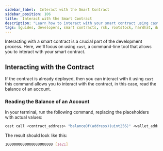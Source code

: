 ```yaml
---
sidebar_label:  Interact with the Smart Contract
sidebar_position: 106
title:  Interact with the Smart Contract
description: "Learn how to interact with your smart contract using cast"
tags: [guides, developers, smart contracts, rsk, rootstock, hardhat, dApps, ethers]
---
```



Interacting with a smart contract is a crucial part of the development process. Here, we'll focus on using `cast`, a command-line tool that allows you to interact with your smart contract.

## Interacting with the Contract
If the contract is already deployed, then you can interact with it using ```cast``` this command allows you to interact with the contract, in this case, read the balance of an account.

### Reading the Balance of an Account
In your terminal, run the following command, replacing the placeholders with actual values:

```bash
cast call <contract_address> "balanceOf(address)(uint256)" <wallet_address> --rpc-url <rpc_url>
```
The result should look like this:
```bash
1000000000000000000000 [1e21]
```

